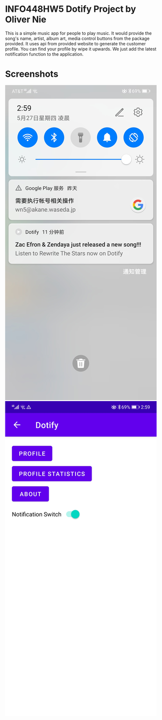 # INFO448HW5 Dotify Project by Oliver Nie
This is a simple music app for people to play music. It would provide
the song's name, artist, album art, media control buttons from the package
provided. It uses api from provided website to generate the customer profile. You can find
your profile by wipe it upwards.
We just add the latest notification function to the application.


# Screenshots
![notification](/hw5.jpg)
![switch button for update](/hw6.jpg)
